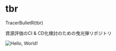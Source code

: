 # tbr
TracerBulletR(tbr)

資源評価のCI & CD化検討のための曳光弾リポジトリ

![Hello, World!](https://github.com/akikirinrin/tracer_bullets/workflows/Hello,%20World!/badge.svg)
